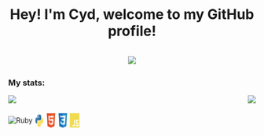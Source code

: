 <h1 align="center"> Hey! I'm Cyd, welcome to my GitHub profile! </h1>
<h2 align="center"> <img src="https://i.pinimg.com/600x315/56/4c/fe/564cfee69ccf032eb54718d523c14d3d.jpg" width="100"> </h2>


<h3 align="left">My stats:</h3>
<div style="display: inline;">
    <img height="154em" src="https://github-readme-stats.vercel.app/api?username=cydlos&count_private=true?&bg_color=C6DDF0&text_color=39393A&title_color=353D2F"></a> 	<img height="154em" align="right"src="https://github-readme-stats.vercel.app/api/top-langs/?username=cydlos&layout=compact&bg_color=C6DDF0&text_color=39393A&title_color=353D2F"></a>
</div>

<div style="display: inline_block"><br>
  <img align="center" alt="Ruby" height="30" width="20" src="https://cdn.jsdelivr.net/gh/devicons/devicon/icons/ruby/ruby-original.svg">
  <img align="center" alt="CSS" height="30" width="20" src="https://raw.githubusercontent.com/devicons/devicon/master/icons/python/python-original.svg"> 
  <img align="center" alt="HTML" height="30" width="20" src="https://raw.githubusercontent.com/devicons/devicon/master/icons/html5/html5-original.svg">
  <img align="center" alt="CSS" height="30" width="20" src="https://raw.githubusercontent.com/devicons/devicon/master/icons/css3/css3-original.svg"> 
  <img align="center" alt="JS" height="30" width="20" src="https://raw.githubusercontent.com/devicons/devicon/master/icons/javascript/javascript-plain.svg">
</div>
  
